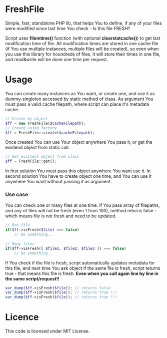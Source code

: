 # FreshFile
Simple, fast, standalone PHP lib, that helps You to define, if any of your files were modified since last time You check - Is this file FRESH?

Script uses **filemtime()** function (with optional **clearstatcache()**) to get last modification time of file. All modification times are stored in one cache file (if You use multiple instances, multiple files will be created), so even when you use this library for houndreds of files, it will store their times in one file, and read&write will be done one time per request.

# Usage

You can create many instances as You want, or create one, and use it as dummy-singleton accessed by static method of class. As argument You must pass a valid cache filepath, where script can place it's metadata cache.

```php
// Create by object
$ff = new FreshFile($cacheFilepath);
// Create using factory
$ff = FreshFile::create($cacheFilepath);
```
Once created You can use Your object anywhere You pass it, or get the existend object from static call.
```php
// Get existent object from class
$ff = FreshFile::get();
```
In first solution You must pass this object anywhere You want use it. In second solution You have to create object one time, and You can use it anywhere You want without passing it as argument.

### Use case

You can check one or many files at one time. If You pass array of filepaths, and any of files will not be fresh (even 1 from 100), method returns false - which means file is not fresh and need to be updated.
```php
// One file
if($ff->isFresh($file) === false)
    // Do something...
    
// Many files
if($ff->isFresh([ $file1, $file2, $file3 ]) === false)
    // Do something...
```

If You check if the file is fresh, script automatically updates metadata for this file, and next time You ask object if the same file is fresh, script teturns true - that means this file is fresh. **Even when you call again line by line in the same script/request!!**
```php
var_dump($ff->isFresh($file)); // returns false
var_dump($ff->isFresh($file)); // returns true !!!
var_dump($ff->isFresh($file)); // returns true !!!
```

# Licence
This code is licensed under MIT License.
